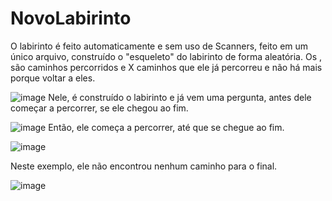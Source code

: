 # NovoLabirinto

O labirinto é feito automaticamente e sem uso de Scanners, feito em um único arquivo, construído o "esqueleto" do labirinto de forma aleatória. Os , são caminhos percorridos e X caminhos que ele já percorreu e não há mais porque voltar a eles.

![image](https://user-images.githubusercontent.com/103225393/173907528-f8c8b4b8-ee01-4b1a-9fbe-aadac21b8610.png)
Nele, é construído o labirinto e já vem uma pergunta, antes dele começar a percorrer, se ele chegou ao fim.

![image](https://user-images.githubusercontent.com/103225393/173907838-0e1f3edf-b6cb-4bd5-9a27-f99c82e75a7a.png)
Então, ele começa a percorrer, até que se chegue ao fim.

![image](https://user-images.githubusercontent.com/103225393/173907795-8223c43f-3281-4d17-b859-c60af4a54375.png)

Neste exemplo, ele não encontrou nenhum caminho para o final.

![image](https://user-images.githubusercontent.com/103225393/173907672-9f1aab36-0c11-49aa-86ff-b1fa6eb5ee51.png)
